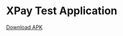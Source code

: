 # XPay Test Application

[Download APK](https://github.com/Raylyan/XPayTestApp/raw/master/apk/app-debug.apk)
